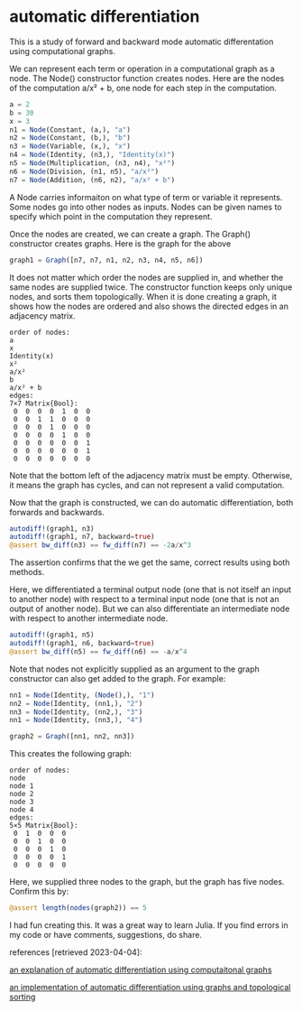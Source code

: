 # automatic differentiation

This is a study of forward and backward mode automatic differentation using computational graphs.

We can represent each term or operation in a computational graph as a node. The Node() constructor function creates nodes. Here are the nodes of the computation a/x² + b, one node for each step in the computation.

```julia
a = 2
b = 30
x = 3
n1 = Node(Constant, (a,), "a")
n2 = Node(Constant, (b,), "b")
n3 = Node(Variable, (x,), "x")
n4 = Node(Identity, (n3,), "Identity(x)")
n5 = Node(Multiplication, (n3, n4), "x²")
n6 = Node(Division, (n1, n5), "a/x²")
n7 = Node(Addition, (n6, n2), "a/x² + b")
```

A Node carries informaiton on what type of term or variable it represents. Some nodes go into other nodes as inputs. Nodes can be given names to specify which point in the computation they represent.

Once the nodes are created, we can create a graph. The Graph() constructor creates graphs. Here is the graph for the above

```julia
graph1 = Graph([n7, n7, n1, n2, n3, n4, n5, n6])
```

It does not matter which order the nodes are supplied in, and whether the same nodes are supplied twice. The constructor function keeps only unique nodes, and sorts them topologically. When it is done creating a graph, it shows how the nodes are ordered and also shows the directed edges in an adjacency matrix.

```
order of nodes:
a
x
Identity(x)
x²
a/x²
b
a/x² + b
edges:
7×7 Matrix{Bool}:
 0  0  0  0  1  0  0
 0  0  1  1  0  0  0
 0  0  0  1  0  0  0
 0  0  0  0  1  0  0
 0  0  0  0  0  0  1
 0  0  0  0  0  0  1
 0  0  0  0  0  0  0
 ```
 
 Note that the bottom left of the adjacency matrix must be empty. Otherwise, it means the graph has cycles, and can not represent a valid computation.
 
 Now that the graph is constructed, we can do automatic differentiation, both forwards and backwards.
 
 ```julia
autodiff!(graph1, n3)
autodiff!(graph1, n7, backward=true)
@assert bw_diff(n3) == fw_diff(n7) == -2a/x^3
```

The assertion confirms that the we get the same, correct results using both methods.

Here, we differentiated a terminal output node (one that is not itself an input to another node) with respect to a terminal input node (one that is not an output of another node). But we can also differentiate an intermediate node with respect to another intermediate node.

```julia
autodiff!(graph1, n5)
autodiff!(graph1, n6, backward=true)
@assert bw_diff(n5) == fw_diff(n6) == -a/x^4
```

Note that nodes not explicitly supplied as an argument to the graph constructor can also get added to the graph. For example:

```julia
nn1 = Node(Identity, (Node(),), "1")
nn2 = Node(Identity, (nn1,), "2")
nn3 = Node(Identity, (nn2,), "3")
nn1 = Node(Identity, (nn3,), "4")

graph2 = Graph([nn1, nn2, nn3])
```

This creates the following graph:
```
order of nodes:
node
node 1
node 2
node 3
node 4
edges:
5×5 Matrix{Bool}:
 0  1  0  0  0
 0  0  1  0  0
 0  0  0  1  0
 0  0  0  0  1
 0  0  0  0  0
 ```

Here, we supplied three nodes to the graph, but the graph has five nodes. Confirm this by:
```julia
@assert length(nodes(graph2)) == 5
```

I had fun creating this. It was a great way to learn Julia. If you find errors in my code or have comments, suggestions, do share.

references [retrieved 2023-04-04]:

[an explanation of automatic differentiation using computaitonal graphs](https://colah.github.io/posts/2015-08-Backprop/)

[an implementation of automatic differentiation using graphs and topological sorting](https://github.com/Jmkernes/Automatic-Differentiation/blob/main/AutomaticDifferentiation.ipynb)
